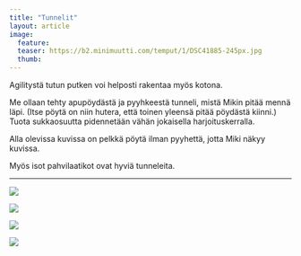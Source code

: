 ```yaml
---
title: "Tunnelit"
layout: article
image:
  feature:
  teaser: https://b2.minimuutti.com/temput/1/DSC41885-245px.jpg
  thumb:
---
```


Agilitystä tutun putken voi helposti rakentaa myös kotona.

Me ollaan tehty apupöydästä ja pyyhkeestä tunneli, mistä Mikin pitää mennä läpi. (Itse pöytä on niin hutera, että toinen yleensä pitää pöydästä kiinni.) Tuota sukkaosuutta pidennetään vähän jokaisella harjoituskerralla.

Alla olevissa kuvissa on pelkkä pöytä ilman pyyhettä, jotta Miki näkyy kuvissa.

Myös isot pahvilaatikot ovat hyviä tunneleita.

---

![](https://b2.minimuutti.com/aktivointi/tunnelit/DSC32087-800px.jpg)

![](https://b2.minimuutti.com/aktivointi/tunnelit/DSC32106-800px.jpg)

![](https://b2.minimuutti.com/aktivointi/tunnelit/DSC32095-800px.jpg)

![](https://b2.minimuutti.com/aktivointi/tunnelit/IMG29506-800px.jpg)
